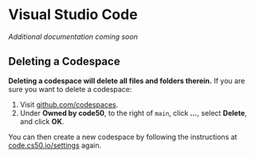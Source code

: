 # Visual Studio Code

*Additional documentation coming soon*

## Deleting a Codespace

**Deleting a codespace will delete all files and folders therein.** If you are sure you want to delete a codespace:

1. Visit [github.com/codespaces](https://github.com/codespaces).
2. Under **Owned by code50**, to the right of `main`, click ***...***, select **Delete**, and click **OK**.

You can then create a new codespace by following the instructions at [code.cs50.io/settings](https://code.cs50.io/settings) again.
